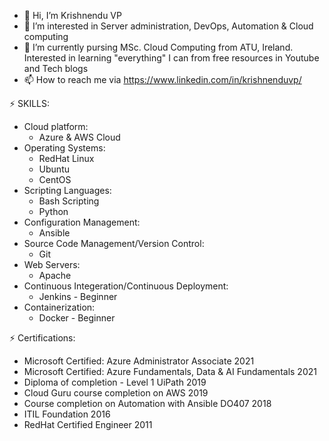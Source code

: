 - 👋 Hi, I’m Krishnendu VP
- 👀 I’m interested in Server administration, DevOps, Automation & Cloud computing
- 🌱 I’m currently pursing MSc. Cloud Computing from ATU, Ireland. Interested in learning "everything" I can from free resources in Youtube and Tech blogs
- 📫 How to reach me via https://www.linkedin.com/in/krishnenduvp/

⚡ SKILLS:

- Cloud platform:
    - Azure & AWS Cloud
- Operating Systems:
    - RedHat Linux 
    - Ubuntu 
    - CentOS
- Scripting Languages:
    - Bash Scripting
    - Python
- Configuration Management:
    - Ansible 
- Source Code Management/Version Control:
    - Git 
- Web Servers:
    - Apache
- Continuous Integeration/Continuous Deployment:
    - Jenkins - Beginner 
- Containerization:
    - Docker - Beginner 


⚡ Certifications:

- Microsoft Certified: Azure Administrator Associate 2021
- Microsoft Certified: Azure Fundamentals, Data & AI Fundamentals 2021
- Diploma of completion - Level 1 UiPath 2019
- Cloud Guru course completion on AWS 2019
- Course completion on Automation with Ansible DO407 2018
- ITIL Foundation 2016
- RedHat Certified Engineer 2011

